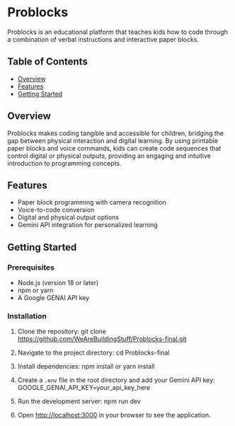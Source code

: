 # Problocks

Problocks is an educational platform that teaches kids how to code through a combination of verbal instructions and interactive paper blocks.

## Table of Contents

- [Overview](#overview)
- [Features](#features)
- [Getting Started](#getting-started)

## Overview

Problocks makes coding tangible and accessible for children, bridging the gap between physical interaction and digital learning. By using printable paper blocks and voice commands, kids can create code sequences that control digital or physical outputs, providing an engaging and intuitive introduction to programming concepts.

## Features

- Paper block programming with camera recognition
- Voice-to-code conversion
- Digital and physical output options
- Gemini API integration for personalized learning

## Getting Started

### Prerequisites

- Node.js (version 18 or later)
- npm or yarn
- A Google GENAI API key

### Installation

1. Clone the repository:
git clone https://github.com/WeAreBuildingStuff/Problocks-final.git

2. Navigate to the project directory:
cd Problocks-final

3. Install dependencies:
npm install
or
yarn install

4. Create a `.env` file in the root directory and add your Gemini API key:
GOOGLE_GENAI_API_KEY=your_api_key_here

5. Run the development server:
npm run dev

6. Open [http://localhost:3000](http://localhost:3000) in your browser to see the application.